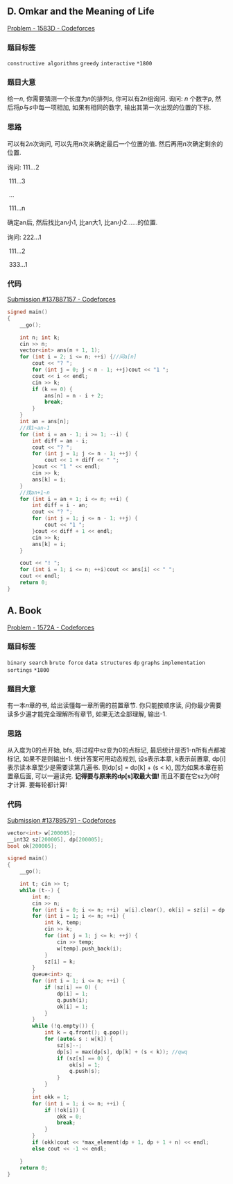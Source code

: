 ## D. Omkar and the Meaning of Life

[Problem - 1583D - Codeforces](https://codeforces.com/problemset/problem/1583/D)

### 题目标签

`constructive algorithms` `greedy` `interactive` `*1800`

### 题目大意

给一$n$, 你需要猜测一个长度为$n$的排列$s$, 你可以有$2n$组询问. 询问: $n$ 个数字$p$, 然后将$p$与$s$中每一项相加, 如果有相同的数字, 输出其第一次出现的位置的下标.

### 思路

可以有$2n$次询问, 可以先用$n$次来确定最后一个位置的值. 然后再用$n$次确定剩余的位置.

询问: 111...2

​			111...3

​				...

​			111...n

确定an后, 然后找比an小1, 比an大1, 比an小2......的位置.

询问:    222...1

​			111...2

​			333...1

### 代码

[Submission #137887157 - Codeforces](https://codeforces.com/contest/1583/submission/137887157)

```c++
signed main()
{
    __go();

    int n; int k;
    cin >> n;
    vector<int> ans(n + 1, 1);
    for (int i = 2; i <= n; ++i) {//问a[n]
        cout << "? ";
        for (int j = 0; j < n - 1; ++j)cout << "1 ";
        cout << i << endl;
        cin >> k;
        if (k == 0) {
            ans[n] = n - i + 2;
            break;
        }
    }
    int an = ans[n];
    //找1~an-1
    for (int i = an - 1; i >= 1; --i) {
        int diff = an - i;
        cout << "? ";
        for (int j = 1; j <= n - 1; ++j) {
            cout << 1 + diff << " ";
        }cout << "1 " << endl;
        cin >> k;
        ans[k] = i;
    }
    //找an+1~n
    for (int i = an + 1; i <= n; ++i) {
        int diff = i - an;
        cout << "? ";
        for (int j = 1; j <= n - 1; ++j) {
            cout << "1 ";
        }cout << diff + 1 << endl;
        cin >> k;
        ans[k] = i;
    }

    cout << "! ";
    for (int i = 1; i <= n; ++i)cout << ans[i] << " ";
    cout << endl;
    return 0;
}
```





## A. Book

[Problem - 1572A - Codeforces](https://codeforces.com/problemset/problem/1572/A)

### 题目标签

`binary search` `brute force` `data structures` `dp` `graphs` `implementation` `sortings` `*1800` 

### 题目大意

有一本$n$章的书, 给出读懂每一章所需的前置章节. 你只能按顺序读, 问你最少需要读多少遍才能完全理解所有章节, 如果无法全部理解, 输出-1.

### 思路

从入度为0的点开始, bfs, 将过程中sz变为0的点标记, 最后统计是否1-n所有点都被标记, 如果不是则输出-1. 统计答案可用动态规划, 设s表示本章, k表示前置章, dp[i]表示读本章至少是需要读第几遍书. 则dp[s] = dp[k] + (s < k), 因为如果本章在前置章后面, 可以一遍读完. **记得要与原来的dp[s]取最大值!** 而且不要在它sz为0时才计算. 要每轮都计算! 

### 代码

[Submission #137895791 - Codeforces](https://codeforces.com/contest/1572/submission/137895791)

```c++
vector<int> w[200005];
__int32 sz[200005], dp[200005];
bool ok[200005];

signed main()
{
    __go();

    int t; cin >> t;
    while (t--) {
        int n;
        cin >> n;
        for (int i = 0; i <= n; ++i)  w[i].clear(), ok[i] = sz[i] = dp[i] = 0;
        for (int i = 1; i <= n; ++i) {
            int k, temp;
            cin >> k;
            for (int j = 1; j <= k; ++j) {
                cin >> temp;
                w[temp].push_back(i);
            }
            sz[i] = k;
        }
        queue<int> q;
        for (int i = 1; i <= n; ++i) {
            if (sz[i] == 0) {
                dp[i] = 1;
                q.push(i);
                ok[i] = 1;
            }
        }
        while (!q.empty()) {
            int k = q.front(); q.pop();
            for (auto& s : w[k]) {
                sz[s]--;
                dp[s] = max(dp[s], dp[k] + (s < k)); //qwq
                if (sz[s] == 0) {
                    ok[s] = 1;
                    q.push(s);
                }
            }
        }
        int okk = 1;
        for (int i = 1; i <= n; ++i) {
            if (!ok[i]) {
                okk = 0;
                break;
            }
        }
        if (okk)cout << *max_element(dp + 1, dp + 1 + n) << endl;
        else cout << -1 << endl;

    }
    return 0;
}
```



